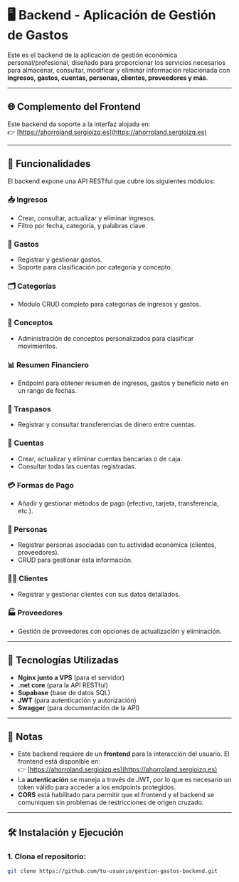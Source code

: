# 🖥️ Backend - Aplicación de Gestión de Gastos

Este es el backend de la aplicación de gestión económica personal/profesional, diseñado para proporcionar los servicios necesarios para almacenar, consultar, modificar y eliminar información relacionada con **ingresos, gastos, cuentas, personas, clientes, proveedores y más**.

---

## 🌐 Complemento del Frontend

Este backend da soporte a la interfaz alojada en:  
👉 [https://ahorroland.sergioizq.es](https://ahorroland.sergioizq.es)

---

## 🚀 Funcionalidades

El backend expone una API RESTful que cubre los siguientes módulos:

### 📥 Ingresos
- Crear, consultar, actualizar y eliminar ingresos.
- Filtro por fecha, categoría, y palabras clave.

### 💸 Gastos
- Registrar y gestionar gastos.
- Soporte para clasificación por categoría y concepto.

### 🗂️ Categorías
- Módulo CRUD completo para categorías de ingresos y gastos.

### 🧾 Conceptos
- Administración de conceptos personalizados para clasificar movimientos.

### 📊 Resumen Financiero
- Endpoint para obtener resumen de ingresos, gastos y beneficio neto en un rango de fechas.

### 🔄 Traspasos
- Registrar y consultar transferencias de dinero entre cuentas.

### 🏦 Cuentas
- Crear, actualizar y eliminar cuentas bancarias o de caja.
- Consultar todas las cuentas registradas.

### 💳 Formas de Pago
- Añadir y gestionar métodos de pago (efectivo, tarjeta, transferencia, etc.).

### 👤 Personas
- Registrar personas asociadas con tu actividad económica (clientes, proveedores).
- CRUD para gestionar esta información.

### 🧑‍💼 Clientes
- Registrar y gestionar clientes con sus datos detallados.

### 🏭 Proveedores
- Gestión de proveedores con opciones de actualización y eliminación.

---

## 🔧 Tecnologías Utilizadas

- **Nginx junto a VPS** (para el servidor)
- **.net core** (para la API RESTful)
- **Supabase** (base de datos SQL)
- **JWT** (para autenticación y autorización)
- **Swagger** (para documentación de la API)

---

## 📌 Notas

- Este backend requiere de un **frontend** para la interacción del usuario. El frontend está disponible en:  
  👉 [https://ahorroland.sergioizq.es](https://ahorroland.sergioizq.es)
- La **autenticación** se maneja a través de JWT, por lo que es necesario un token válido para acceder a los endpoints protegidos.
- **CORS** está habilitado para permitir que el frontend y el backend se comuniquen sin problemas de restricciones de origen cruzado.

---

## 🛠️ Instalación y Ejecución

### 1. Clona el repositorio:
```bash
git clone https://github.com/tu-usuario/gestion-gastos-backend.git
